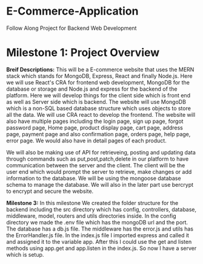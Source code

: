 # E-Commerce-Application
Follow Along Project for Backend Web Development

# Milestone 1: Project Overview

**Breif Descriptions:**
This will be a E-commerce website that uses the MERN stack which stands for MongoDB, Express, React and finally Node.js. Here we will use React's CRA for frontend web development, MongoDB for the database or storage and Node.js and express for the backend of the platform. Here we will develop things for the client side which is front end as well as Server side which is backend. The website will use MongoDB which is a non-SQL based database structure which uses objects to store all the data. We will use CRA react to develop the frontend. The website will also have multiple pages including the login page, sign up page, forgot password page, Home page, product display page, cart page, address page, payment page and also confirmation page, orders page, help page, error page. We would also have in detail pages of each product.

We will also be making use of API for retrieveing, posting and updating data through commands such as put,post,patch,delete in our platform to have communication between the server and the client. The client will be the user end which would prompt the server to retrieve, make changes or add information to the database. We will be using the mongoose database schema to manage the database. We will also in the later part use bercrypt to encrypt and secure the website.

**Milestone 3:** 
In this milestone We created the folder structure for the backend including the src directory which has config, controllers, database, middleware, model, routers and utils directories inside. In the config directory we made the .env file which has the mongoDB url and the port. The database has a db.js file. The middleware has the error.js and utils has the ErrorHandler.js file. In the index.js file I imported express and called it and assigned it to the variable app. After this I could use the get and listen methods using app.get and app.listen in the index.js. So now I have a server which is setup.